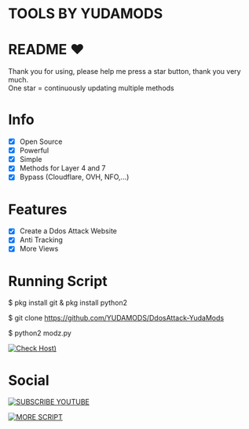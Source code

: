 # TOOLS BY YUDAMODS
# README ♥️
Thank you for using, please help me press a star button, thank you very much.<br>
One star = continuously updating multiple methods

# Info
- [x] Open Source
- [x] Powerful
- [x] Simple
- [x] Methods for Layer 4 and 7
- [x] Bypass (Cloudflare, OVH, NFO,...)  

# Features
- [x] Create a Ddos Attack Website
- [x] Anti Tracking
- [x] More Views

# Running Script
$ pkg install git & pkg install python2

$ git clone https://github.com/YUDAMODS/DdosAttack-YudaMods

$ python2 modz.py

[![Check Host]([https://img.shields.io/badge/CHECK%20HOST-orange?style=for-the-badge&logo=checkhost))](https://check-host.net/)


# Social
[![SUBSCRIBE YOUTUBE](https://img.shields.io/badge/Subscribe%20-YouTube-red?style=for-the-badge&logo=youtube)](https://youtube.com/@YUDAMODS)

[![MORE SCRIPT](https://img.shields.io/badge/More%20Script-green?style=for-the-badge&logo=github)](https://github.com/YUDAMODS?tab=repositories)
